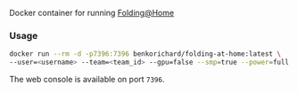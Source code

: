 Docker container for running [Folding@Home](http://folding.stanford.edu/)

### Usage
```bash
docker run --rm -d -p7396:7396 benkorichard/folding-at-home:latest \
--user=<username> --team=<team_id> --gpu=false --smp=true --power=full
```

The web console is available on port `7396`.
